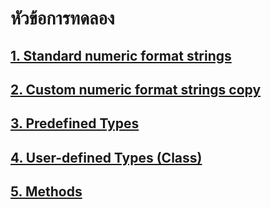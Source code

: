 # หัวข้อการทดลอง
## [1. Standard numeric format strings](Lab07-01.Standard.numeric.format.strings.md)
## [2. Custom numeric format strings copy](Lab07-02.Custom.numeric.format.strings%20copy.md)
## [3. Predefined Types](Lab07-03.Predefined%20Types.md)
## [4. User-defined Types (Class)](Lab07-04.User-defined%20Types%20(Class).md)
## [5. Methods](Lab07-05.Methods.md)

